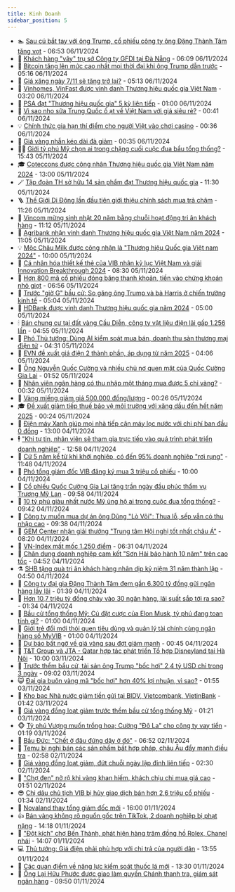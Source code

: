 ```yaml
---
title: Kinh Doanh
sidebar_position: 5
---
```


<!-- dantri-kinh-doanh:START -->
- 🏊 [Sau cú bắt tay với ông Trump, cổ phiếu công ty ông Đặng Thành Tâm tăng vọt](https://dantri.com.vn/kinh-doanh/sau-cu-bat-tay-voi-ong-trump-co-phieu-cong-ty-ong-dang-thanh-tam-tang-vot-20241106132631103.htm) - 06:53 06/11/2024
- 🦆 [Khách hàng &quot;vây&quot; trụ sở Công ty GFDI tại Đà Nẵng](https://dantri.com.vn/kinh-doanh/khach-hang-vay-tru-so-cong-ty-gfdi-tai-da-nang-20241106114328075.htm) - 06:09 06/11/2024
- 🦄 [Bitcoin tăng lên mức cao nhất mọi thời đại khi ông Trump dẫn trước](https://dantri.com.vn/kinh-doanh/bitcoin-tang-len-muc-cao-nhat-moi-thoi-dai-khi-ong-trump-dan-truoc-20241106120325384.htm) - 05:16 06/11/2024
- 🌝 [Giá xăng ngày 7/11 sẽ tăng trở lại?](https://dantri.com.vn/kinh-doanh/gia-xang-ngay-711-se-tang-tro-lai-20241105231832097.htm) - 05:13 06/11/2024
- 💃 [Vinhomes, VinFast được vinh danh Thương hiệu quốc gia Việt Nam](https://dantri.com.vn/kinh-doanh/vinhomes-vinfast-duoc-vinh-danh-thuong-hieu-quoc-gia-viet-nam-20241106095222902.htm) - 03:20 06/11/2024
- 🦏 [PSA đạt &quot;Thương hiệu quốc gia&quot; 5 kỳ liên tiếp](https://dantri.com.vn/kinh-doanh/psa-dat-thuong-hieu-quoc-gia-5-ky-lien-tiep-20241105162207750.htm) - 01:00 06/11/2024
- 🦩 [Vì sao nho sữa Trung Quốc ồ ạt về Việt Nam với giá siêu rẻ?](https://dantri.com.vn/kinh-doanh/vi-sao-nho-sua-trung-quoc-o-at-ve-viet-nam-voi-gia-sieu-re-20241106011047088.htm) - 00:41 06/11/2024
- 💡 [Chính thức gia hạn thí điểm cho người Việt vào chơi casino](https://dantri.com.vn/kinh-doanh/chinh-thuc-gia-han-thi-diem-cho-nguoi-viet-vao-choi-casino-20241105182932443.htm) - 00:36 06/11/2024
- 🌊 [Giá vàng nhẫn kéo dài đà giảm](https://dantri.com.vn/kinh-doanh/gia-vang-nhan-keo-dai-da-giam-20241106010153241.htm) - 00:35 06/11/2024
- 🧑‍💻 [Giới tỷ phú Mỹ chọn ai trong chặng cuối cuộc đua bầu tổng thống?](https://dantri.com.vn/kinh-doanh/gioi-ty-phu-my-chon-ai-trong-chang-cuoi-cuoc-dua-bau-tong-thong-20241105212136828.htm) - 15:43 05/11/2024
- 🎓 [Coteccons được công nhận Thương hiệu quốc gia Việt Nam năm 2024](https://dantri.com.vn/kinh-doanh/coteccons-duoc-cong-nhan-thuong-hieu-quoc-gia-viet-nam-nam-2024-20241105195417523.htm) - 13:00 05/11/2024
- 🪄 [Tập đoàn TH sở hữu 14 sản phẩm đạt Thương hiệu quốc gia](https://dantri.com.vn/kinh-doanh/tap-doan-th-so-huu-14-san-pham-dat-thuong-hieu-quoc-gia-20241105181336528.htm) - 11:30 05/11/2024
- 🪜 [Thế Giới Di Động lần đầu tiên giới thiệu chính sách mua trả chậm](https://dantri.com.vn/kinh-doanh/the-gioi-di-dong-lan-dau-tien-gioi-thieu-chinh-sach-mua-tra-cham-20241105180837515.htm) - 11:26 05/11/2024
- 🦄 [Vincom mừng sinh nhật 20 năm bằng chuỗi hoạt động tri ân khách hàng](https://dantri.com.vn/kinh-doanh/vincom-mung-sinh-nhat-20-nam-bang-chuoi-hoat-dong-tri-an-khach-hang-20241105180419414.htm) - 11:12 05/11/2024
- 💯 [Agribank nhận vinh danh Thương hiệu quốc gia Việt Nam năm 2024](https://dantri.com.vn/kinh-doanh/agribank-nhan-vinh-danh-thuong-hieu-quoc-gia-viet-nam-nam-2024-20241105173953087.htm) - 11:05 05/11/2024
- 💡 [Mộc Châu Milk được công nhận là &quot;Thương hiệu Quốc gia Việt nam 2024&quot;](https://dantri.com.vn/kinh-doanh/moc-chau-milk-duoc-cong-nhan-la-thuong-hieu-quoc-gia-viet-nam-2024-20241105163448734.htm) - 10:00 05/11/2024
- 🧰 [Cá nhân hóa thiết kế thẻ của VIB nhận kỷ lục Việt Nam và giải Innovation Breakthrough 2024](https://dantri.com.vn/kinh-doanh/ca-nhan-hoa-thiet-ke-the-cua-vib-nhan-ky-luc-viet-nam-va-giai-innovation-breakthrough-2024-20241105145602742.htm) - 08:30 05/11/2024
- 🎊 [Hơn 800 mã cổ phiếu đóng băng thanh khoản, tiền vào chứng khoán nhỏ giọt](https://dantri.com.vn/kinh-doanh/hon-800-ma-co-phieu-dong-bang-thanh-khoan-tien-vao-chung-khoan-nho-giot-20241105125423006.htm) - 06:56 05/11/2024
- 🔭 [Trước &quot;giờ G&quot; bầu cử: So găng ông Trump và bà Harris ở chiến trường kinh tế](https://dantri.com.vn/kinh-doanh/truoc-gio-g-bau-cu-so-gang-ong-trump-va-ba-harris-o-chien-truong-kinh-te-20241104151929713.htm) - 05:04 05/11/2024
- 💼 [HDBank được vinh danh Thương hiệu quốc gia năm 2024](https://dantri.com.vn/kinh-doanh/hdbank-duoc-vinh-danh-thuong-hieu-quoc-gia-nam-2024-20241105112126807.htm) - 05:00 05/11/2024
- 🕯 [Bán chung cư tại đất vàng Cầu Diễn, công ty vật liệu điện lãi gấp 1.256 lần](https://dantri.com.vn/kinh-doanh/ban-chung-cu-tai-dat-vang-cau-dien-cong-ty-vat-lieu-dien-lai-gap-1256-lan-20241105081452939.htm) - 04:55 05/11/2024
- 🫣 [Phó Thủ tướng: Dùng AI kiểm soát mua bán, doanh thu sàn thương mại điện tử](https://dantri.com.vn/kinh-doanh/pho-thu-tuong-dung-ai-kiem-soat-mua-ban-doanh-thu-san-thuong-mai-dien-tu-20241105103117790.htm) - 04:31 05/11/2024
- 🤠 [EVN đề xuất giá điện 2 thành phần, áp dụng từ năm 2025](https://dantri.com.vn/kinh-doanh/evn-de-xuat-gia-dien-2-thanh-phan-ap-dung-tu-nam-2025-20241105103612748.htm) - 04:06 05/11/2024
- 🌈 [Ông Nguyễn Quốc Cường và nhiều chủ nợ quen mặt của Quốc Cường Gia Lai](https://dantri.com.vn/kinh-doanh/ong-nguyen-quoc-cuong-va-nhieu-chu-no-quen-mat-cua-quoc-cuong-gia-lai-20241105075140726.htm) - 01:52 05/11/2024
- 🦅 [Nhân viên ngân hàng có thu nhập một tháng mua được 5 chỉ vàng?](https://dantri.com.vn/kinh-doanh/nhan-vien-ngan-hang-co-thu-nhap-mot-thang-mua-duoc-5-chi-vang-20241105013358297.htm) - 00:32 05/11/2024
- 🌁 [Vàng miếng giảm giá 500.000 đồng/lượng](https://dantri.com.vn/kinh-doanh/vang-mieng-giam-gia-500000-dongluong-20241105005317366.htm) - 00:26 05/11/2024
- 🎓 [Đề xuất giảm tiếp thuế bảo vệ môi trường với xăng dầu đến hết năm 2025](https://dantri.com.vn/kinh-doanh/de-xuat-giam-tiep-thue-bao-ve-moi-truong-voi-xang-dau-den-het-nam-2025-20241105002350192.htm) - 00:24 05/11/2024
- 📝 [Điện máy Xanh giúp mọi nhà tiếp cận máy lọc nước với chi phí ban đầu 0 đồng](https://dantri.com.vn/kinh-doanh/dien-may-xanh-giup-moi-nha-tiep-can-may-loc-nuoc-voi-chi-phi-ban-dau-0-dong-20241104162011212.htm) - 13:00 04/11/2024
- 🕴 [&quot;Khi tự tin, nhân viên sẽ tham gia trực tiếp vào quá trình phát triển doanh nghiệp&quot;](https://dantri.com.vn/an-sinh/khi-tu-tin-nhan-vien-se-tham-gia-truc-tiep-vao-qua-trinh-phat-trien-doanh-nghiep-20241104191353917.htm) - 12:58 04/11/2024
- 🧰 [Cứ 5 năm kể từ khi khởi nghiệp, có đến 95% doanh nghiệp &quot;rơi rụng&quot;](https://dantri.com.vn/kinh-doanh/cu-5-nam-ke-tu-khi-khoi-nghiep-co-den-95-doanh-nghiep-roi-rung-20241104153624160.htm) - 11:48 04/11/2024
- 🤖 [Phó tổng giám đốc VIB đăng ký mua 3 triệu cổ phiếu](https://dantri.com.vn/kinh-doanh/pho-tong-giam-doc-vib-dang-ky-mua-3-trieu-co-phieu-20241104163952332.htm) - 10:00 04/11/2024
- 🤠 [Cổ phiếu Quốc Cường Gia Lai tăng trần ngày đầu phúc thẩm vụ Trương Mỹ Lan](https://dantri.com.vn/kinh-doanh/co-phieu-quoc-cuong-gia-lai-tang-tran-ngay-dau-phuc-tham-vu-truong-my-lan-20241104161619998.htm) - 09:58 04/11/2024
- 🌮 [10 tỷ phú giàu nhất nước Mỹ ủng hộ ai trong cuộc đua tổng thống?](https://dantri.com.vn/kinh-doanh/10-ty-phu-giau-nhat-nuoc-my-ung-ho-ai-trong-cuoc-dua-tong-thong-20241104125807350.htm) - 09:42 04/11/2024
- 🦄 [Công ty muốn mua dự án ông Dũng &quot;Lò Vôi&quot;: Thua lỗ, sếp vẫn có thu nhập cao](https://dantri.com.vn/kinh-doanh/cong-ty-muon-mua-du-an-ong-dung-lo-voi-thua-lo-sep-van-co-thu-nhap-cao-20241104160508137.htm) - 09:38 04/11/2024
- 👺 [GEM Center nhận giải thưởng &quot;Trung tâm Hội nghị tốt nhất châu Á&quot;](https://dantri.com.vn/kinh-doanh/gem-center-nhan-giai-thuong-trung-tam-hoi-nghi-tot-nhat-chau-a-20241104145848221.htm) - 08:20 04/11/2024
- 🤗 [VN-Index mất mốc 1.250 điểm](https://dantri.com.vn/kinh-doanh/vn-index-mat-moc-1250-diem-20241104130628997.htm) - 06:31 04/11/2024
- 💪 [Chân dung doanh nghiệp cam kết &quot;Sơn Hải bảo hành 10 năm&quot; trên cao tốc](https://dantri.com.vn/kinh-doanh/chan-dung-doanh-nghiep-cam-ket-son-hai-bao-hanh-10-nam-tren-cao-toc-20241104114155763.htm) - 04:52 04/11/2024
- ⚗️ [SHB tặng quà tri ân khách hàng nhân dịp kỷ niệm 31 năm thành lập](https://dantri.com.vn/kinh-doanh/shb-tang-qua-tri-an-khach-hang-nhan-dip-ky-niem-31-nam-thanh-lap-20241104114254951.htm) - 04:50 04/11/2024
- 🧠 [Công ty đại gia Đặng Thành Tâm đem gần 6.300 tỷ đồng gửi ngân hàng lấy lãi](https://dantri.com.vn/kinh-doanh/cong-ty-dai-gia-dang-thanh-tam-dem-gan-6300-ty-dong-gui-ngan-hang-lay-lai-20241101144838125.htm) - 01:39 04/11/2024
- 🗽 [Hơn 10,7 triệu tỷ đồng chảy vào 30 ngân hàng, lãi suất sắp tới ra sao?](https://dantri.com.vn/kinh-doanh/hon-107-trieu-ty-dong-chay-vao-30-ngan-hang-lai-suat-sap-toi-ra-sao-20241104010705969.htm) - 01:34 04/11/2024
- 🫣 [Bầu cử tổng thống Mỹ: Cú đặt cược của Elon Musk, tỷ phú đang toan tính gì?](https://dantri.com.vn/kinh-doanh/bau-cu-tong-thong-my-cu-dat-cuoc-cua-elon-musk-ty-phu-dang-toan-tinh-gi-20241028154951548.htm) - 01:00 04/11/2024
- 🫣 [Giới trẻ đổi mới thói quen tiêu dùng và quản lý tài chính cùng ngân hàng số MyVIB](https://dantri.com.vn/kinh-doanh/gioi-tre-doi-moi-thoi-quen-tieu-dung-va-quan-ly-tai-chinh-cung-ngan-hang-so-myvib-20241103173223217.htm) - 01:00 04/11/2024
- 🫣 [Dự báo bất ngờ về giá vàng sau đợt giảm mạnh](https://dantri.com.vn/kinh-doanh/du-bao-bat-ngo-ve-gia-vang-sau-dot-giam-manh-20241103235004758.htm) - 00:45 04/11/2024
- 💂 [T&amp;T Group và JTA - Qatar hợp tác phát triển Tổ hợp Disneyland tại Hà Nội](https://dantri.com.vn/kinh-doanh/tt-group-va-jta-qatar-hop-tac-phat-trien-to-hop-disneyland-tai-ha-noi-20241103164010291.htm) - 10:00 03/11/2024
- 💫 [Trước thềm bầu cử, tài sản ông Trump &quot;bốc hơi&quot; 2,4 tỷ USD chỉ trong 3 ngày](https://dantri.com.vn/kinh-doanh/truoc-them-bau-cu-tai-san-ong-trump-boc-hoi-24-ty-usd-chi-trong-3-ngay-20241103154334152.htm) - 09:02 03/11/2024
- 😺 [Đại gia buôn vàng mã &quot;bốc hơi&quot; hơn 40% lợi nhuận, vì sao?](https://dantri.com.vn/kinh-doanh/dai-gia-buon-vang-ma-boc-hoi-hon-40-loi-nhuan-vi-sao-20241103063222884.htm) - 01:55 03/11/2024
- 🦆 [Kho bạc Nhà nước giảm tiền gửi tại BIDV, Vietcombank, VietinBank](https://dantri.com.vn/kinh-doanh/kho-bac-nha-nuoc-giam-tien-gui-tai-bidv-vietcombank-vietinbank-20241102235422402.htm) - 01:42 03/11/2024
- 👀 [Giá vàng đồng loạt giảm trước thềm bầu cử tổng thống Mỹ](https://dantri.com.vn/kinh-doanh/gia-vang-dong-loat-giam-truoc-them-bau-cu-tong-thong-my-20241102232440565.htm) - 01:21 03/11/2024
- 🐵 [Tỷ phú Vượng muốn trồng hoa; Cường &quot;Đô La&quot; cho công ty vay tiền](https://dantri.com.vn/kinh-doanh/ty-phu-vuong-muon-trong-hoa-cuong-do-la-cho-cong-ty-vay-tien-20241103073834320.htm) - 01:19 03/11/2024
- 🤖 [Bầu Đức: &quot;Chết ở đâu đứng dậy ở đó&quot;](https://dantri.com.vn/kinh-doanh/bau-duc-chet-o-dau-dung-day-o-do-20241102112337097.htm) - 06:52 02/11/2024
- 💂 [Temu bị nghi bán các sản phẩm bất hợp pháp, châu Âu đẩy mạnh điều tra](https://dantri.com.vn/kinh-doanh/temu-bi-nghi-ban-cac-san-pham-bat-hop-phap-chau-au-day-manh-dieu-tra-20241101233522653.htm) - 02:58 02/11/2024
- 🦆 [Giá vàng đồng loạt giảm, đứt chuỗi ngày lập đỉnh liên tiếp](https://dantri.com.vn/kinh-doanh/gia-vang-dong-loat-giam-dut-chuoi-ngay-lap-dinh-lien-tiep-20241101233525312.htm) - 02:30 02/11/2024
- 🦅 [&quot;Chợ đen&quot; nở rộ khi vàng khan hiếm, khách chịu chi mua giá cao](https://dantri.com.vn/kinh-doanh/cho-den-no-ro-khi-vang-khan-hiem-khach-chiu-chi-mua-gia-cao-20241101172901981.htm) - 01:51 02/11/2024
- 😎 [Chị dâu chủ tịch VIB bị hủy giao dịch bán hơn 2,6 triệu cổ phiếu](https://dantri.com.vn/kinh-doanh/chi-dau-chu-tich-vib-bi-huy-giao-dich-ban-hon-26-trieu-co-phieu-20241102060822061.htm) - 01:34 02/11/2024
- 🐎 [Novaland thay tổng giám đốc mới](https://dantri.com.vn/kinh-doanh/novaland-thay-tong-giam-doc-moi-20241101171955386.htm) - 16:00 01/11/2024
- 👍 [Bán vàng không rõ nguồn gốc trên TikTok, 2 doanh nghiệp bị phạt nặng](https://dantri.com.vn/kinh-doanh/ban-vang-khong-ro-nguon-goc-tren-tiktok-2-doanh-nghiep-bi-phat-nang-20241101150019622.htm) - 14:18 01/11/2024
- 🦒 [&quot;Đột kích&quot; chợ Bến Thành, phát hiện hàng trăm đồng hồ Rolex, Chanel nhái](https://dantri.com.vn/kinh-doanh/dot-kich-cho-ben-thanh-phat-hien-hang-tram-dong-ho-rolex-chanel-nhai-20241101192440597.htm) - 14:07 01/11/2024
- 💻 [Thủ tướng: Giá điện phải phù hợp với chi trả của người dân](https://dantri.com.vn/kinh-doanh/thu-tuong-gia-dien-phai-phu-hop-voi-chi-tra-cua-nguoi-dan-20241101204858306.htm) - 13:55 01/11/2024
- 👺 [Các quan điểm về năng lực kiểm soát thuốc lá mới](https://dantri.com.vn/kinh-doanh/cac-quan-diem-ve-nang-luc-kiem-soat-thuoc-la-moi-20241101203018392.htm) - 13:30 01/11/2024
- 🧐 [Ông Lại Hữu Phước được giao làm quyền Chánh thanh tra, giám sát ngân hàng](https://dantri.com.vn/kinh-doanh/ong-lai-huu-phuoc-duoc-giao-lam-quyen-chanh-thanh-tra-giam-sat-ngan-hang-20241101163852166.htm) - 09:50 01/11/2024<!-- dantri-kinh-doanh:END -->
